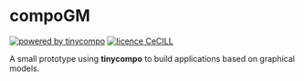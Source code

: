 # compoGM

[![powered by tinycompo](https://img.shields.io/badge/powered%20by-tinycompo-9370DB.svg)](
https://github.com/vlanore/tinycompo) [![licence CeCILL](https://img.shields.io/badge/license-CeCILL--B-blue.svg)](http://www.cecill.info/licences.en.html)

A small prototype using __tinycompo__ to build applications based on graphical models.
